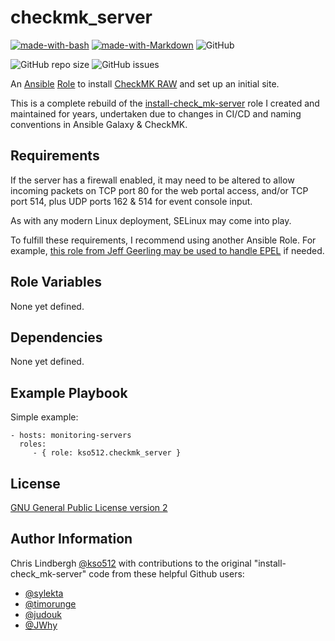 # checkmk_server

[![made-with-bash](https://img.shields.io/badge/Made%20with-Bash-1f425f.svg)](https://www.gnu.org/software/bash/) [![made-with-Markdown](https://img.shields.io/badge/Made%20with-Markdown-1f425f.svg)](http://commonmark.org) ![GitHub](https://img.shields.io/github/license/kso512/checkmk_server)

![GitHub repo size](https://img.shields.io/github/repo-size/kso512/checkmk_server) ![GitHub issues](https://img.shields.io/github/issues-raw/kso512/checkmk_server)

An [Ansible](https://www.ansible.com/) [Role](https://docs.ansible.com/ansible/latest/user_guide/playbooks_reuse_roles.html) to install [CheckMK RAW](https://checkmk.com/product/raw-edition) and set up an initial site.

This is a complete rebuild of the [install-check_mk-server](https://github.com/kso512/install-check_mk-server) role I created and maintained for years, undertaken due to changes in CI/CD and naming conventions in Ansible Galaxy & CheckMK.

## Requirements

If the server has a firewall enabled, it may need to be altered to allow incoming packets on TCP port 80 for the web portal access, and/or TCP port 514, plus UDP ports 162 & 514 for event console input.

As with any modern Linux deployment, SELinux may come into play.

To fulfill these requirements, I recommend using another Ansible Role.  For example, [this role from Jeff Geerling may be used to handle EPEL](https://galaxy.ansible.com/geerlingguy/repo-epel) if needed.

## Role Variables

None yet defined.

## Dependencies

None yet defined.

## Example Playbook

Simple example:

    - hosts: monitoring-servers
      roles:
         - { role: kso512.checkmk_server }

## License

[GNU General Public License version 2](https://www.gnu.org/licenses/gpl-2.0.txt)

## Author Information

Chris Lindbergh [@kso512](https://github.com/kso512) with contributions to the original "install-check_mk-server" code from these helpful Github users:

- [@sylekta](https://github.com/sylekta)
- [@timorunge](https://github.com/timorunge)
- [@judouk](https://github.com/judouk)
- [@JWhy](https://github.com/JWhy)
